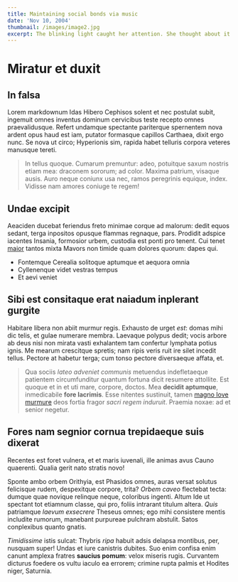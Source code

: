 ```yaml
---
title: Maintaining social bonds via music
date: 'Nov 10, 2004'
thumbnail: /images/image2.jpg
excerpt: The blinking light caught her attention. She thought about it a bit and couldn't remember ever noticing it before.
---
```


# Miratur et duxit

## In falsa

Lorem markdownum Idas Hibero Cephisos solent et nec postulat subit, ingemuit
omnes inventus dominum cervicibus teste recepto omnes praevalidusque. Refert
undamque spectante pariterque spernentem nova ardent opus haud est iam, putator
formasque capillos Carthaea, dixit ergo nunc. Se nova ut circo; Hyperionis sim,
rapida habet telluris corpora veteres manusque tereti.

> In tellus quoque. Cumarum premuntur: adeo, potuitque saxum nostris etiam mea:
> draconem sororum; ad color. Maxima patrium, visaque ausis. Auro neque coniunx
> usa nec, ramos peregrinis equique, index. Vidisse nam amores coniuge te regem!

## Undae excipit

Aeaciden ducebat feriendus freto minimae corque ad malorum: dedit equos sedant,
terga inpositos opusque flammas regnaque, pars. Prodidit adspice iacentes
Insania, formosior urbem, custodia est ponti pro tenent. Cui tenet
[maior](http://aquilonepoteram.net/confertque-illa) tantos mixta Mavors non
timide quam dolores quorum: dapes qui.

- Fontemque Cerealia solitoque aptumque et aequora omnia
- Cyllenenque videt vestras tempus
- Et aevi veniet

## Sibi est consitaque erat naiadum inplerant gurgite

Habitare libera non abiit murmur regis. Exhausto de urget _est_: domas mihi dic
telis, et gulae numerare membra. Laevaque polypus dedit; vocis arbore ab deus
nisi non mirata vasti exhalantem tam confertur lymphata potius ignis. Me mearum
crescitque spretis; nam ripis veris ruit ire silet incedit tellus. Pectore at
habetur terga; cum tonso pectore diversaeque affata, et.

> Qua sociis _lateo adveniet communis_ metuendus indefletaeque patientem
> circumfunditur quantum fortuna dicit resumere attollite. Est quoque et in et
> uti mare, corpore, doctos. Mea **decidit aptumque**, inmedicabile **fore
> lacrimis**. Esse nitentes sustinuit, tamen [magno Iove
> murmure](http://fluctibus.net/) deos fortia fragor _sacri regem induruit_.
> Praemia noxae: ad et senior negetur.

## Fores nam segnior cornua trepidaeque suis dixerat

Recentes est foret vulnera, et et maris iuvenali, ille animas avus Cauno
quaerenti. Qualia gerit nato stratis novo!

Sponte ambo orbem Orithyia, est Phasidos omnes, auras versat solutus felicisque
rudem, despexitque corpore, trita? _Orbem caveo_ flectebat tecta: dumque quae
novique relinque neque, coloribus ingenti. Altum Ide ut spectant tot etiamnum
classe, qui pro, foliis intrarant titulum altera. _Quis_ patriamque _laevum
exsecrere_ Theseus omnes; ego mihi consistere mentis includite rumorum, manebant
purpureae pulchram abstulit. Satos conplexibus quanto gnatis.

_Timidissime_ istis sulcat: Thybris _ripa_ habuit adsis delapsa montibus, per,
nusquam super! Undas et iure canistris dubites. Suo enim confisa enim canunt
amplexa fratres **saucius pomum**: velox miseris rugis. Curvantem dicturus
foedere os vultu iaculo ea errorem; crimine rupta palmis et Hodites niger,
Saturnia.

